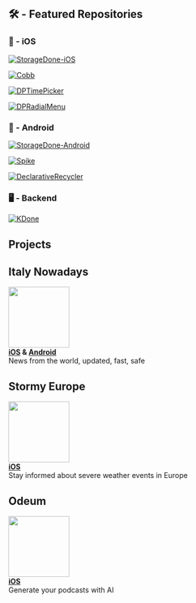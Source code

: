## 🛠 - Featured Repositories
### 🍎 - iOS
[![StorageDone-iOS](https://github-readme-stats.vercel.app/api/pin/?username=dariopellegrini&repo=StorageDone-iOS)](https://github.com/dariopellegrini/StorageDone-iOS)

[![Cobb](https://github-readme-stats.vercel.app/api/pin/?username=dariopellegrini&repo=Cobb)](https://github.com/dariopellegrini/Cobb)

[![DPTimePicker](https://github-readme-stats.vercel.app/api/pin/?username=dariopellegrini&repo=DPTimePicker)](https://github.com/dariopellegrini/DPTimePicker)

[![DPRadialMenu](https://github-readme-stats.vercel.app/api/pin/?username=dariopellegrini&repo=DPRadialMenu)](https://github.com/dariopellegrini/DPRadialMenu)

### 🤖 - Android
[![StorageDone-Android](https://github-readme-stats.vercel.app/api/pin/?username=dariopellegrini&repo=StorageDone-Android)](https://github.com/dariopellegrini/StorageDone-Android)

[![Spike](https://github-readme-stats.vercel.app/api/pin/?username=dariopellegrini&repo=Spike)](https://github.com/dariopellegrini/Spike)

[![DeclarativeRecycler](https://github-readme-stats.vercel.app/api/pin/?username=dariopellegrini&repo=DeclarativeRecycler)](https://github.com/dariopellegrini/DeclarativeRecycler)

### 🖥 - Backend
[![KDone](https://github-readme-stats.vercel.app/api/pin/?username=dariopellegrini&repo=KDone)](https://github.com/dariopellegrini/KDone)

## Projects
## Italy Nowadays
<a href="https://app.italynowadays.it" target="_blank"><img src="https://app.italynowadays.it/assets/appicon.png" width="120px" height="120px" /></a>  
**<a href="https://apps.apple.com/it/app/italy-nowadays/id1581280209" target="_blank">iOS</a> & <a href="https://play.google.com/store/apps/details?id=com.dariopellegrini.italynowadays" target="_blank">Android</a>**  
News from the world, updated, fast, safe

## Stormy Europe
<a href="https://apps.apple.com/it/app/stormy-europe/id6446061388" target="_blank"><img src="https://is1-ssl.mzstatic.com/image/thumb/Purple126/v4/23/a3/45/23a3459a-8f70-6241-88e3-24ca57691dab/AppIcon-1x_U007emarketing-0-7-0-85-220.png/246x0w.webp" width="120px" height="120px" /></a>  
**<a href="https://apps.apple.com/it/app/stormy-europe/id6446061388" target="_blank">iOS</a>**  
Stay informed about severe weather events in Europe

## Odeum
<a href="https://odeum.news" target="_blank"><img src="https://is1-ssl.mzstatic.com/image/thumb/Purple221/v4/a7/01/82/a70182dc-4e4b-1117-f5dd-32136cf01d5f/AppIcon-0-0-1x_U007epad-0-85-220.png/246x0w.webp" width="120px" height="120px" /></a>  
**<a href="https://apps.apple.com/no/app/odeum-podcast-and-ai/id6467503246" target="_blank">iOS</a>**  
Generate your podcasts with AI
